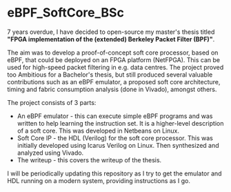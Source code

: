 # eBPF_SoftCore_BSc

7 years overdue, I have decided to open-source my master's thesis titled **"FPGA implementation of the (extended) Berkeley Packet Filter (BPF)"**.

The aim was to develop a proof-of-concept soft core processor, based on eBPF, that could be deployed on an FPGA platform (NetFPGA). This can be used for high-speed packet filtering in e.g. data centres. The project proved too Ambitious for a Bachelor's thesis, but still produced several valuable contributions such as an eBPF emulator, a proposed soft core architecture, timing and fabric consumption analysis (done in Vivado), amongst others.

The project consists of 3 parts:
* An eBPF emulator - this can execute simple eBPF programs and was written to help learning the instruction set. It is a higher-level description of a soft core. This was developed in Netbeans on Linux.
* Soft Core IP - the HDL (Verilog) for the soft core processor. This was initially developed using Icarus Verilog on Linux. Then synthesized and analyzed using Vivado.
* The writeup - this covers the writeup of the thesis.

I will be periodically updating this repository as I try to get the emulator and HDL running on a modern system, providing instructions as I go.
